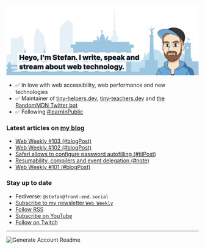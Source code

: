 <img alt="Heyo, I'm Stefan. I write and speak about web technology." src="https://raw.githubusercontent.com/stefanjudis/stefanjudis/main/screenshot.png">

- ✅ In love with web accessibility, web performance and new technologies
- ✅ Maintainer of [tiny-helpers.dev](https://tiny-helpers.dev), [tiny-teachers.dev](https://tiny-teachers.dev/) and [the RandomMDN Twitter bot](https://twitter.com/randomMDN)
- ✅ Following [#learnInPublic](https://www.stefanjudis.com/today-i-learned/)
### Latest articles on [my blog](https://www.stefanjudis.com)

<!-- BLOG-POST-LIST:START -->
- [Web Weekly #103 &lpar;#blogPost&rpar;](https://www.stefanjudis.com/blog/web-weekly-103/)
- [Web Weekly #102 &lpar;#blogPost&rpar;](https://www.stefanjudis.com/blog/web-weekly-102/)
- [Safari allows to configure password autofilling &lpar;#tilPost&rpar;](https://www.stefanjudis.com/today-i-learned/safari-allows-to-configure-password-autofilling/)
- [Resumability, compilers and event delegation &lpar;#note&rpar;](https://www.stefanjudis.com/notes/resumability-compilers-and-event-delegation/)
- [Web Weekly #101 &lpar;#blogPost&rpar;](https://www.stefanjudis.com/blog/web-weekly-101/)
<!-- BLOG-POST-LIST:END -->

### Stay up to date

- Fediverse: `@stefan@front-end.social`
- [Subscribe to my newsletter `Web Weekly`](https://webweekly.email/)
- [Follow RSS](https://www.stefanjudis.com/feeds/)
- [Subscribe on YouTube](https://youtube.com/c/stefanjudis)
- [Follow on Twitch](https://www.twitch.tv/stefanjudis)

---

![Generate Account Readme](https://github.com/stefanjudis/stefanjudis/workflows/Generate%20Account%20Readme/badge.svg)
